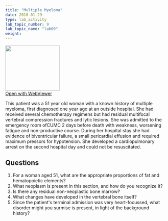 ```yaml
---
title: "Multiple Myeloma"
date: 2018-01-29
type: lab_activity
lab_topic_number: 9
lab_topic_name: "lab09"
weight: 
---
```

<div class="entrybody">
<div class="thumbnail"><a href="http://virtualslides.cumc.columbia.edu/Heme%20Path%2006.svs/view.apml?" target="_blank"><img alt="" src="http://pathologylab.ccnmtl.columbia.edu/assets/images/slide_hemepath6.jpg" width="170" height="142" class="mt-image-left"></a><br><a href="http://virtualslides.cumc.columbia.edu/Heme%20Path%2006.svs/view.apml?" target="_blank">Open with WebViewer</a></div>

<p>This patient was a 51 year old woman with a known history of multiple myeloma, first diagnosed one year ago at an outside hospital. She had received several chemotherapy regimens but had residual multifocal vertebral compression fractures and lytic lesions. She was admitted to the emergency room of<span class="caps">CUMC</span> 2 days before death with weakness, worsening fatigue and non-productive course. During her hospital stay she had evidence of biventricular failure, a small pericardial effusion and required maximum pressors for hypotension. She developed a cardiopulmonary arrest on the second hospital day and could not be resuscitated.<br clear="all"></p>

<h2>Questions</h2>


<ol>
<li>For a woman aged 51, what are the appropriate proportions of fat and hematopoietic elements?</li>
<li> What neoplasm is present in this section, and how do you recognize it?</li>
<li> Is there any residual non-neoplastic bone marrow?</li>
<li> What changes have developed in the vertebral bone itself?</li>
<li> Since the patient's terminal admission was very heart-focussed, what disorder might you surmise is present, in light of the background history?</li>
</ol>


						
</div>
